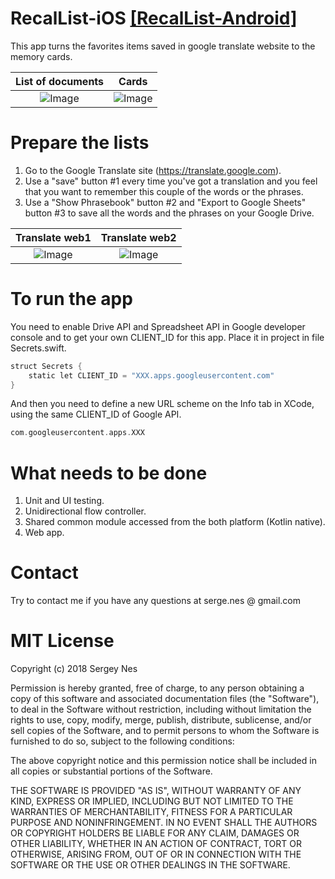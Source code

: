 # RecalList-iOS [[RecalList-Android]](https://github.com/sergenes/RecalList-Android)
This app turns the favorites items saved in google translate website to the memory cards.

List of documents          |  Cards
:-------------------------:|:-------------------------:
![Image](app1.png)  	   |  ![Image](app2.png)

# Prepare the lists
1. Go to the Google Translate site (https://translate.google.com).
2. Use a "save" button #1 every time you've got a translation and you feel that you want to remember this couple of the words or the phrases. 
3. Use a "Show Phrasebook" button #2 and "Export to Google Sheets" button #3 to save all the words and the phrases on your Google Drive.

Translate web1             |  Translate web2 
:-------------------------:|:-------------------------:
![Image](web1.png)  	   |  ![Image](web2.png)

# To run the app
You need to enable Drive API and Spreadsheet API in Google developer console and to get your own CLIENT_ID for this app. Place it in project in file Secrets.swift.
```groovy
struct Secrets {
    static let CLIENT_ID = "XXX.apps.googleusercontent.com"
}
```
And then you need to define a new URL scheme on the Info tab in XCode, using the same CLIENT_ID of Google API.
```groovy
com.googleusercontent.apps.XXX
```

What needs to be done
=================================
1. Unit and UI testing.
2. Unidirectional flow controller.
3. Shared common module accessed from the both platform (Kotlin native).
4. Web app.

Contact
=================================
Try to contact me if you have any questions at serge.nes @ gmail.com


MIT License
=================================
Copyright (c) 2018 Sergey Nes

Permission is hereby granted, free of charge, to any person obtaining a copy
of this software and associated documentation files (the "Software"), to deal
in the Software without restriction, including without limitation the rights
to use, copy, modify, merge, publish, distribute, sublicense, and/or sell
copies of the Software, and to permit persons to whom the Software is
furnished to do so, subject to the following conditions:

The above copyright notice and this permission notice shall be included in all
copies or substantial portions of the Software.

THE SOFTWARE IS PROVIDED "AS IS", WITHOUT WARRANTY OF ANY KIND, EXPRESS OR
IMPLIED, INCLUDING BUT NOT LIMITED TO THE WARRANTIES OF MERCHANTABILITY,
FITNESS FOR A PARTICULAR PURPOSE AND NONINFRINGEMENT. IN NO EVENT SHALL THE
AUTHORS OR COPYRIGHT HOLDERS BE LIABLE FOR ANY CLAIM, DAMAGES OR OTHER
LIABILITY, WHETHER IN AN ACTION OF CONTRACT, TORT OR OTHERWISE, ARISING FROM,
OUT OF OR IN CONNECTION WITH THE SOFTWARE OR THE USE OR OTHER DEALINGS IN THE
SOFTWARE.
